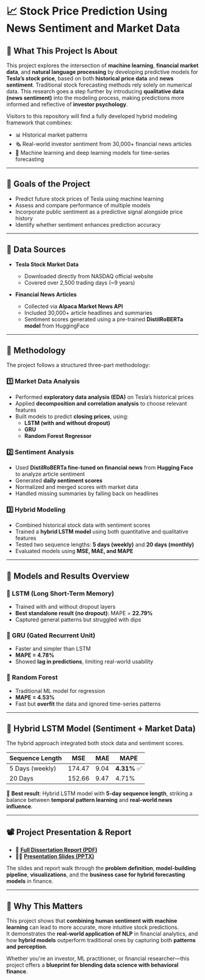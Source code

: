 # 📈 Stock Price Prediction Using News Sentiment and Market Data  


## 🧠 What This Project Is About

This project explores the intersection of **machine learning**, **financial market data**, and **natural language processing** by developing predictive models for **Tesla’s stock price**, based on both **historical price data** and **news sentiment**.
Traditional stock forecasting methods rely solely on numerical data. This research goes a step further by introducing **qualitative data (news sentiment)** into the modeling process, making predictions more informed and reflective of **investor psychology**.

Visitors to this repository will find a fully developed hybrid modeling framework that combines:
- 📊 Historical market patterns  
- 🗞️ Real-world investor sentiment from 30,000+ financial news articles  
- 🤖 Machine learning and deep learning models for time-series forecasting

---

## 🎯 Goals of the Project

- Predict future stock prices of Tesla using machine learning  
- Assess and compare performance of multiple models  
- Incorporate public sentiment as a predictive signal alongside price history  
- Identify whether sentiment enhances prediction accuracy  

---

## 🧾 Data Sources

- **Tesla Stock Market Data**  
  - Downloaded directly from NASDAQ official website  
  - Covered over 2,500 trading days (~9 years)

- **Financial News Articles**  
  - Collected via **Alpaca Market News API**  
  - Included 30,000+ article headlines and summaries  
  - Sentiment scores generated using a pre-trained **DistilRoBERTa model** from HuggingFace

---

## 🧪 Methodology

The project follows a structured three-part methodology:

### 1️⃣ Market Data Analysis

- Performed **exploratory data analysis (EDA)** on Tesla’s historical prices  
- Applied **decomposition and correlation analysis** to choose relevant features  
- Built models to predict **closing prices**, using:  
  - **LSTM (with and without dropout)**  
  - **GRU**  
  - **Random Forest Regressor**

### 2️⃣ Sentiment Analysis

- Used **DistilRoBERTa fine-tuned on financial news** from **Hugging Face** to analyze article sentiment  
- Generated **daily sentiment scores**  
- Normalized and merged scores with market data  
- Handled missing summaries by falling back on headlines  

### 3️⃣ Hybrid Modeling

- Combined historical stock data with sentiment scores  
- Trained a **hybrid LSTM model** using both quantitative and qualitative features  
- Tested two sequence lengths: **5 days (weekly)** and **20 days (monthly)**  
- Evaluated models using **MSE, MAE, and MAPE**

---

## 🔁 Models and Results Overview

### 🔹 LSTM (Long Short-Term Memory)

- Trained with and without dropout layers  
- **Best standalone result (no dropout)**: MAPE = **22.79%**  
- Captured general patterns but struggled with dips  

### 🔹 GRU (Gated Recurrent Unit)

- Faster and simpler than LSTM  
- **MAPE = 4.78%**  
- Showed **lag in predictions**, limiting real-world usability  

### 🔹 Random Forest

- Traditional ML model for regression  
- **MAPE = 4.53%**  
- Fast but **overfit** the data and ignored time-series patterns  

---

## 🧬 Hybrid LSTM Model (Sentiment + Market Data)

The hybrid approach integrated both stock data and sentiment scores.

| **Sequence Length** | **MSE**   | **MAE**  | **MAPE**  |
|---------------------|-----------|----------|-----------|
| 5 Days (weekly)     | 174.47    | 9.04     | **4.31%** ✅  
| 20 Days             | 152.66    | 9.47     | 4.71%  

📌 **Best result**: Hybrid LSTM model with **5-day sequence length**, striking a balance between **temporal pattern learning** and **real-world news influence**.

---

## 📽️ Project Presentation & Report

- 📄 [**Full Dissertation Report (PDF)**](.pdf)  
- 🧑‍🏫 [**Presentation Slides (PPTX)**](.pptx)

The slides and report walk through the **problem definition**, **model-building pipeline**, **visualizations**, and the **business case for hybrid forecasting models** in finance.

---

## 🌟 Why This Matters

This project shows that **combining human sentiment with machine learning** can lead to more accurate, more intuitive stock predictions.  
It demonstrates the **real-world application of NLP** in financial analytics, and how **hybrid models** outperform traditional ones by capturing both **patterns and perception**.

Whether you're an investor, ML practitioner, or financial researcher—this project offers a **blueprint for blending data science with behavioral finance**.

